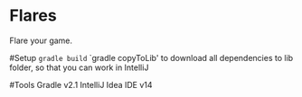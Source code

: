 # Flares
Flare your game.

#Setup
`gradle build`
`gradle copyToLib' to download all dependencies to lib folder, so that you can work in IntelliJ

#Tools
Gradle v2.1
IntelliJ Idea IDE v14

